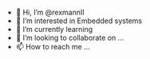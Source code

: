 - 👋 Hi, I’m @rexmannII
- 👀 I’m interested in Embedded systems
- 🌱 I’m currently learning 
- 💞️ I’m looking to collaborate on ...
- 📫 How to reach me ...

<!---
rexmannII/rexmannII is a ✨ special ✨ repository because its `README.md` (this file) appears on your GitHub profile.
You can click the Preview link to take a look at your changes.
--->
